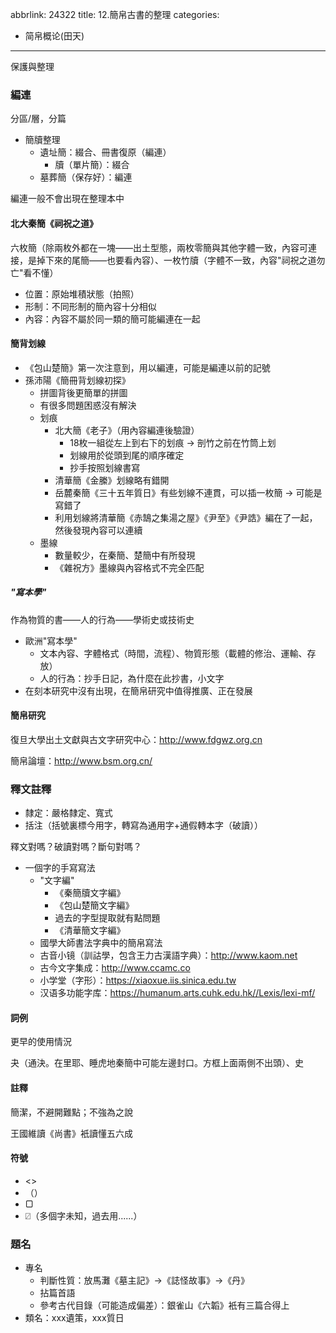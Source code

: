 abbrlink: 24322
title: 12.簡帛古書的整理
categories:
  - 简帛概论(田天)
---
保護與整理

### 編連

分區/層，分篇

- 簡牘整理
	- 遺址簡：綴合、冊書復原（編連）
		- 牘（單片簡）：綴合
	- 墓葬簡（保存好）：編連

編連一般不會出現在整理本中

#### 北大秦簡《祠祝之道》

六枚簡（除兩枚外都在一塊——出土型態，兩枚零簡與其他字體一致，內容可連接，是掉下來的尾簡——也要看內容）、一枚竹牘（字體不一致，內容"祠祝之道勿亡"看不懂）

- 位置：原始堆積狀態（拍照）
- 形制：不同形制的簡內容十分相似
- 內容：內容不屬於同一類的簡可能編連在一起

#### 簡背划線

- 《包山楚簡》第一次注意到，用以編連，可能是編連以前的記號
- 孫沛陽《簡冊背划線初探》
	- 拼圖背後更簡單的拼圖
	- 有很多問題困惑沒有解決
	- 划痕
		- 北大簡《老子》（用內容編連後驗證）
			- 18枚一組從左上到右下的划痕 -> 剖竹之前在竹筒上划
			- 划線用於從頭到尾的順序確定
			- 抄手按照划線書寫
		- 清華簡《金縢》划線略有錯開
		- 岳麓秦簡《三十五年質日》有些划線不連貫，可以插一枚簡 -> 可能是寫錯了
		- 利用划線將清華簡《赤鵠之集湯之屋》《尹至》《尹誥》編在了一起，然後發現內容可以連續
	- 墨線
		- 數量較少，在秦簡、楚簡中有所發現
		- 《雜祝方》墨線與內容格式不完全匹配

##### "寫本學"

作為物質的書——人的行為——學術史或技術史

- 歐洲"寫本學"
	- 文本內容、字體格式（時間，流程）、物質形態（載體的修治、運輸、存放）
	- 人的行為：抄手日記，為什麼在此抄書，小文字
- 在刻本研究中沒有出現，在簡帛研究中值得推廣、正在發展

#### 簡帛研究

復旦大學出土文獻與古文字研究中心：http://www.fdgwz.org.cn

簡帛論壇：http://www.bsm.org.cn/

### 釋文註釋

- 隸定：嚴格隸定、寬式
- 括注（括號裏標今用字，轉寫為通用字+通假轉本字（破讀））

釋文對嗎？破讀對嗎？斷句對嗎？

- 一個字的手寫寫法
	- "文字編"
		- 《秦簡牘文字編》
		- 《包山楚簡文字編》
		- 過去的字型提取就有點問題
		- 《清華簡文字編》
	- 國學大師書法字典中的簡帛寫法
	- 古音小镜（訓詁學，包含王力古漢語字典）：http://www.kaom.net
	- 古今文字集成：http://www.ccamc.co
	- 小学堂（字形）：https://xiaoxue.iis.sinica.edu.tw
	- 汉语多功能字库：https://humanum.arts.cuhk.edu.hk//Lexis/lexi-mf/

#### 詞例

更早的使用情況

夬（通決。在里耶、睡虎地秦簡中可能左邊封口。方框上面兩側不出頭）、史

#### 註釋

簡潔，不避開難點；不強為之說

王國維讀《尚書》衹讀懂五六成

#### 符號

- <>
- （）
- ▢
- ⍁（多個字未知，過去用......）

### 題名

- 專名
	- 判斷性質：放馬灘《墓主記》->《誌怪故事》->《丹》
	- 拈篇首語
	- 參考古代目錄（可能造成偏差）：銀雀山《六韜》衹有三篇合得上
- 類名：xxx遺策，xxx質日